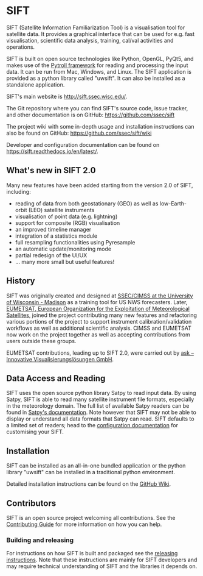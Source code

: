 # SIFT

SIFT (Satellite Information Familiarization Tool) is a visualisation tool
for satellite data. It provides a graphical interface that can be used for
e.g. fast visualisation, scientific data analysis, training, cal/val activities
and operations.

SIFT is built on open source technologies like Python, OpenGL, PyQt5, and
makes use of the [Pytroll framework](https://pytroll.github.io/) for reading
and processing the input data.
It can be run from Mac, Windows, and Linux. The SIFT application is provided as
a python library called "uwsift". It can also be installed as a standalone
application.

SIFT's main website is http://sift.ssec.wisc.edu/.

The Git repository where you can find SIFT's source code, issue tracker, and
other documentation is on GitHub: https://github.com/ssec/sift

The project wiki with some in-depth usage and installation instructions can
also be found on GitHub: https://github.com/ssec/sift/wiki

Developer and configuration documentation can be found on
https://sift.readthedocs.io/en/latest/.

## What's new in SIFT 2.0

Many new features have been added starting from the version 2.0 of SIFT, including:
- reading of data from both geostationary (GEO) as well as low-Earth-orbit (LEO)
  satellite instruments
- visualisation of point data (e.g. lightning)
- support for composite (RGB) visualisation
- an improved timeline manager
- integration of a statistics module
- full resampling functionalities using Pyresample
- an automatic update/monitoring mode
- partial redesign of the UI/UX
- ... many more small but useful features!

## History

SIFT was originally created and designed at [SSEC/CIMSS at the University of
Wisconsin - Madison](https://cimss.ssec.wisc.edu/) as a training tool for US
NWS forecasters. Later, [EUMETSAT, European Organization for the Exploitation
of Meteorological Satellites](https://www.eumetsat.int/),
joined the project contributing many new features and refactoring various
portions of the project to support instrument calibration/validation workflows
as well as additional scientific analysis. CIMSS and EUMETSAT now work on the
project together as well as accepting contributions from users outside these
groups.

EUMETSAT contributions, leading up to SIFT 2.0, were carried out by
[ask – Innovative Visualisierungslösungen GmbH](https://askvisual.de/).

## Data Access and Reading

SIFT uses the open source python library Satpy to read input data. By using
Satpy, SIFT is able to read many satellite instrument file formats,
especially in the meteorology domain. The full list of available Satpy readers
can be found in
[Satpy's documentation](https://satpy.readthedocs.io/en/stable/index.html#id1).
Note however that SIFT may not be able to display or understand all data formats
that Satpy can read.
SIFT defaults to a limited set of readers; head to the
[configuration documentation](https://sift.readthedocs.io/en/latest/configuration/index.html)
for customising your SIFT.

## Installation

SIFT can be installed as an all-in-one bundled application or the python
library "uwsift" can be installed in a traditional python environment.

Detailed installation instructions can be found on the
[GitHub Wiki](https://github.com/ssec/sift/wiki/Installation-Guide).

## Contributors

SIFT is an open source project welcoming all contributions. See the
[Contributing Guide](https://github.com/ssec/sift/wiki/Contributing)
for more information on how you can help.

### Building and releasing

For instructions on how SIFT is built and packaged see the
[releasing instructions](RELEASING.md). Note that these instructions
are mainly for SIFT developers and may require technical understanding of
SIFT and the libraries it depends on.
